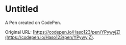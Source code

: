 # Untitled

A Pen created on CodePen.

Original URL: [https://codepen.io/Haso123/pen/YPywyjZ](https://codepen.io/Haso123/pen/YPywyjZ).

